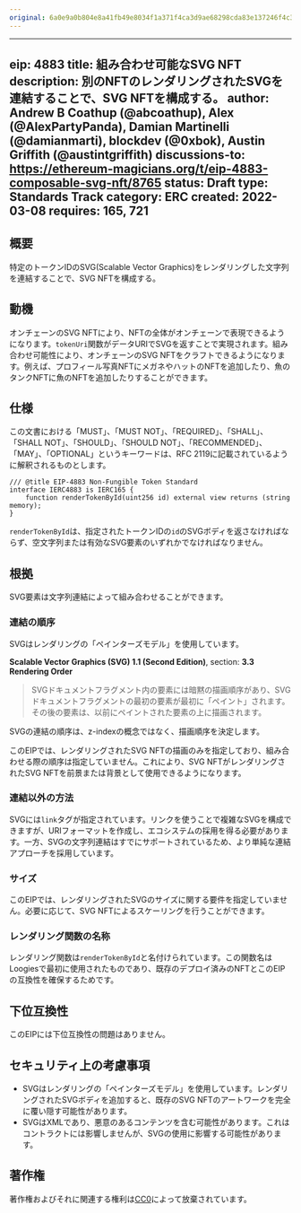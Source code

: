 ```yaml
---
original: 6a0e9a0b804e8a41fb49e8034f1a371f4ca3d9ae68298cda83e137246f4c38a6
---
```


---
eip: 4883
title: 組み合わせ可能なSVG NFT
description: 別のNFTのレンダリングされたSVGを連結することで、SVG NFTを構成する。
author: Andrew B Coathup (@abcoathup), Alex (@AlexPartyPanda), Damian Martinelli (@damianmarti), blockdev (@0xbok), Austin Griffith (@austintgriffith)
discussions-to: https://ethereum-magicians.org/t/eip-4883-composable-svg-nft/8765
status: Draft
type: Standards Track
category: ERC
created: 2022-03-08
requires: 165, 721
---

## 概要

特定のトークンIDのSVG(Scalable Vector Graphics)をレンダリングした文字列を連結することで、SVG NFTを構成する。

## 動機

オンチェーンのSVG NFTにより、NFTの全体がオンチェーンで表現できるようになります。`tokenUri`関数がデータURIでSVGを返すことで実現されます。組み合わせ可能性により、オンチェーンのSVG NFTをクラフトできるようになります。例えば、プロフィール写真NFTにメガネやハットのNFTを追加したり、魚のタンクNFTに魚のNFTを追加したりすることができます。

## 仕様
この文書における「MUST」、「MUST NOT」、「REQUIRED」、「SHALL」、「SHALL NOT」、「SHOULD」、「SHOULD NOT」、「RECOMMENDED」、「MAY」、「OPTIONAL」というキーワードは、RFC 2119に記載されているように解釈されるものとします。

```solidity
/// @title EIP-4883 Non-Fungible Token Standard
interface IERC4883 is IERC165 {
    function renderTokenById(uint256 id) external view returns (string memory);
}
```

`renderTokenById`は、指定されたトークンIDの`id`のSVGボディを返さなければならず、空文字列または有効なSVG要素のいずれかでなければなりません。

## 根拠

SVG要素は文字列連結によって組み合わせることができます。

### 連結の順序

SVGはレンダリングの「ペインターズモデル」を使用しています。

**Scalable Vector Graphics (SVG) 1.1 (Second Edition)**, section: **3.3 Rendering Order**
>SVGドキュメントフラグメント内の要素には暗黙の描画順序があり、SVGドキュメントフラグメントの最初の要素が最初に「ペイント」されます。その後の要素は、以前にペイントされた要素の上に描画されます。

SVGの連結の順序は、z-indexの概念ではなく、描画順序を決定します。

このEIPでは、レンダリングされたSVG NFTの描画のみを指定しており、組み合わせる際の順序は指定していません。これにより、SVG NFTがレンダリングされたSVG NFTを前景または背景として使用できるようになります。

### 連結以外の方法

SVGには`link`タグが指定されています。リンクを使うことで複雑なSVGを構成できますが、URIフォーマットを作成し、エコシステムの採用を得る必要があります。一方、SVGの文字列連結はすでにサポートされているため、より単純な連結アプローチを採用しています。

### サイズ

このEIPでは、レンダリングされたSVGのサイズに関する要件を指定していません。必要に応じて、SVG NFTによるスケーリングを行うことができます。

### レンダリング関数の名称

レンダリング関数は`renderTokenById`と名付けられています。この関数名はLoogiesで最初に使用されたものであり、既存のデプロイ済みのNFTとこのEIPの互換性を確保するためです。

## 下位互換性
このEIPには下位互換性の問題はありません。

## セキュリティ上の考慮事項

- SVGはレンダリングの「ペインターズモデル」を使用しています。レンダリングされたSVGボディを追加すると、既存のSVG NFTのアートワークを完全に覆い隠す可能性があります。
- SVGはXMLであり、悪意のあるコンテンツを含む可能性があります。これはコントラクトには影響しませんが、SVGの使用に影響する可能性があります。

## 著作権
著作権およびそれに関連する権利は[CC0](../LICENSE.md)によって放棄されています。